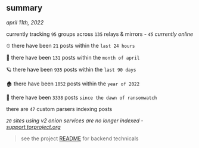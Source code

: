 
## summary
_april 11th, 2022_

currently tracking `95` groups across `135` relays & mirrors - _`45` currently online_

⏲ there have been `21` posts within the `last 24 hours`

🦈 there have been `131` posts within the `month of april`

🪐 there have been `935` posts within the `last 90 days`

🏚 there have been `1052` posts within the `year of 2022`

🦕 there have been `3338` posts `since the dawn of ransomwatch`

there are `47` custom parsers indexing posts

_`20` sites using v2 onion services are no longer indexed - [support.torproject.org](https://support.torproject.org/onionservices/v2-deprecation/)_

> see the project [README](https://github.com/thetanz/ransomwatch#ransomwatch--) for backend technicals
